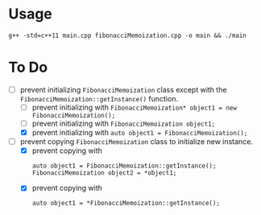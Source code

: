 # Usage

```
g++ -std=c++11 main.cpp fibonacciMemoization.cpp -o main && ./main
```

# To Do

- [ ] prevent initializing `FibonacciMemoization` class except with the `FibonacciMemoization::getInstance()` function.
    - [ ] prevent initializing with `FibonacciMemoization* object1 = new FibonacciMemoization();`
    - [ ] prevent initializing with `FibonacciMemoization object1;`
    - [x] prevent initializing with `auto object1 = FibonacciMemoization();`
- [ ] prevent copying `FibonacciMemoization` class to initialize new instance.
    - [x] prevent copying with
        ```
        auto object1 = FibonacciMemoization::getInstance();
        FibonacciMemoization object2 = *object1;
        ```
    - [x] prevent copying with
        ```
        auto object1 = *FibonacciMemoization::getInstance();
        ```